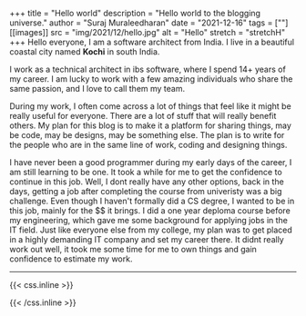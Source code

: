 +++
title = "Hello world"
description = "Hello world to the blogging universe."
author = "Suraj Muraleedharan"
date = "2021-12-16"
tags = [""]
[[images]]
  src = "img/2021/12/hello.jpg"
  alt = "Hello"
  stretch = "stretchH"
+++
Hello everyone, I am a software architect from India. I live in a beautiful coastal city named **Kochi** in south India.

I work as a technical architect in ibs software, where I spend 14+ years of my career. I am lucky to work with a few amazing individuals who share the same passion, and I love to call them my team.

During my work, I often come across a lot of things that feel like it might be really useful for everyone. There are a lot of stuff that will really benefit others. My plan for this blog is to make it a platform for sharing things, may be code, may be designs, may be something else. The plan is to write for the people who are in the same line of work, coding and designing things. 

I have never been a good programmer during my early days of the career, I am still learning to be one. It took a while for me to get the confidence to continue in this job. Well, I dont really have any other options, back in the days, getting a job after completing the course from univeristy was a big challenge. Even though I haven't formally did a CS degree, I wanted to be in this job, mainly for the $$ it brings. I did a one year deploma course before my engineering, which gave me some background for applying jobs in the IT field. Just like everyone else from my college, my plan was to get placed in a highly demanding IT company and set my career there. It didnt really work out well, it took me some time for me to own things and gain confidence to estimate my work.

***


{{< css.inline >}}
<style>
@media screen and (max-width:650px) {
    .nowrap {
        display: block;
        margin: 25px 0;
    }
}
</style>
{{< /css.inline >}}
